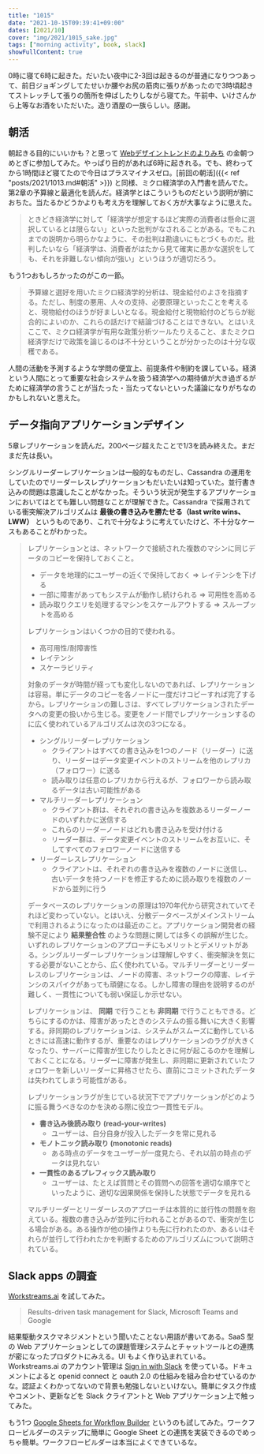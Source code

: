 ```yaml
---
title: "1015"
date: "2021-10-15T09:39:41+09:00"
dates: [2021/10]
cover: "img/2021/1015_sake.jpg"
tags: ["morning activity", book, slack]
showFullContent: true
---
```


0時に寝て6時に起きた。だいたい夜中に2-3回は起きるのが普通になりつつあって、前日ジョギングしてたせいか腰やお尻の筋肉に張りがあったので3時頃起きてストレッチして張りの箇所を伸ばしたりしながら寝てた。午前中、いけさんから上等なお酒をいただいた。造り酒屋の一族らしい。感謝。

## 朝活

朝起きる目的にいいかも？と思って [Webデザイントレンドのよりみち](https://www.youtube.com/channel/UC1rVx0vAg66su1WvH3X-RJg) の金朝つめとぎに参加してみた。やっぱり目的があれば6時に起きれる。でも、終わってから1時間ほど寝てたので今日はプラスマイナスゼロ。[前回の朝活]({{< ref "posts/2021/1013.md#朝活" >}}) と同様、ミクロ経済学の入門書を読んでた。第2章の予算線と最適化を読んだ。経済学とはこういうものだという説明が腑におちた。当たるかどうかよりも考え方を理解しておく方が大事なように思えた。

> ときどき経済学に対して「経済学が想定するほど実際の消費者は懸命に選択しているとは限らない」といった批判がなされることがある。でもこれまでの説明から明らかなように、その批判は勘違いにもとづくものだ。批判したいなら「経済学は、消費者がはたから見て確実に愚かな選択をしても、それを非難しない傾向が強い」というほうが適切だろう。

もう1つおもしろかったのがこの一節。

> 予算線と選好を用いたミクロ経済学的分析は、現金給付のよさを指摘する。ただし、制度の悪用、人々の支持、必要原理といったことを考えると、現物給付のほうが好ましいとなる。現金給付と現物給付のどちらが総合的によいのか、これらの話だけで結論づけることはできない。とはいえここで、ミクロ経済学が有用な政策分析ツールたりえること、またミクロ経済学だけで政策を論じるのは不十分ということが分かったのは十分な収穫である。

人間の活動を予測するような学問の便宜上、前提条件や制約を課している。経済という人間にとって重要な社会システムを扱う経済学への期待値が大き過ぎるがために経済学の言うことが当たった・当たってないといった議論になりがちなのかもしれないと思えた。

## データ指向アプリケーションデザイン

5章レプリケーションを読んだ。200ページ超えたことで1/3を読み終えた。まだまだ先は長い。

シングルリーダーレプリケーションは一般的なものだし、Cassandra の運用をしていたのでリーダーレスレプリケーションもだいたいは知っていた。並行書き込みの問題は意識したことがなかった。そういう状況が発生するアプリケーションにおいてはとても難しい問題なことが理解できた。Cassandra で採用されている衝突解決アルゴリズムは **最後の書き込みを勝たせる（last write wins、LWW）** というものであり、これで十分なように考えていたけど、不十分なケースもあることがわかった。

> レプリケーションとは、ネットワークで接続された複数のマシンに同じデータのコピーを保持しておくこと。
> 
> * データを地理的にユーザーの近くで保持しておく => レイテンシを下げる
> * 一部に障害があってもシステムが動作し続けられる => 可用性を高める
> * 読み取りクエリを処理するマシンをスケールアウトする => スループットを高める
> 
> レプリケーションはいくつかの目的で使われる。
> 
> * 高可用性/耐障害性
> * レイテンシ
> * スケーラビリティ
> 
> 対象のデータが時間が経っても変化しないのであれば、レプリケーションは容易。単にデータのコピーを各ノードに一度だけコピーすれば完了するから。レプリケーションの難しさは、すべてレプリケーションされたデータへの変更の扱いから生じる。変更をノード間でレプリケーションするのに広く使われているアルゴリズムは次の3つになる。
> 
> * シングルリーダーレプリケーション
>     * クライアントはすべての書き込みを1つのノード（リーダー）に送り、リーダーはデータ変更イベントのストリームを他のレプリカ（フォロワー）に送る
>     * 読み取りは任意のレプリカから行えるが、フォロワーから読み取るデータは古い可能性がある
> * マルチリーダーレプリケーション
>     * クライアント群は、それぞれの書き込みを複数あるリーダーノードのいずれかに送信する
>     * これらのリーダーノードはどれも書き込みを受け付ける
>     * リーダー群は、データ変更イベントのストリームをお互いに、そしてすべてのフォロワーノードに送信する
> * リーダーレスレプリケーション
>     * クライアントは、それぞれの書き込みを複数のノードに送信し、古いデータを持つノードを修正するために読み取りを複数のノードから並列に行う
> 
> データベースのレプリケーションの原理は1970年代から研究されていてそれほど変わっていない。とはいえ、分散データベースがメインストリームで利用されるようになったのは最近のこと。アプリケーション開発者の経験不足により **結果整合性** のような問題に関しては多くの誤解が生じた。いずれのレプリケーションのアプローチにもメリットとデメリットがある。シングルリーダーレプリケーションは理解しやすく、衝突解決を気にする必要がないことから、広く使われている。マルチリーダーとリーダーレスのレプリケーションは、ノードの障害、ネットワークの障害、レイテンシのスパイクがあっても頑健になる。しかし障害の理由を説明するのが難しく、一貫性についても弱い保証しか示せない。
> 
> レプリケーションは、 **同期** で行うことも **非同期** で行うこともできる。どちらにするのかは、障害があったときのシステムの振る舞いに大きく影響する。非同期のレプリケーションは、システムがスムーズに動作しているときには高速に動作するが、重要なのはレプリケーションのラグが大きくなったり、サーバーに障害が生じたりしたときに何が起こるのかを理解しておくことになる。リーダーに障害が発生し、非同期に更新されていたフォロワーを新しいリーダーに昇格させたら、直前にコミットされたデータは失われてしまう可能性がある。
> 
> レプリケーションラグが生じている状況下でアプリケーションがどのように振る舞うべきなのかを決める際に役立つ一貫性モデル。
> 
> * **書き込み後読み取り (read-your-writes)**
>     * ユーザーは、自分自身が投入したデータを常に見れる
> * **モノトニック読み取り (monotonic reads)**
>     * ある時点のデータをユーザーが一度見たら、それ以前の時点のデータは見れない
> * **一貫性のあるプレフィックス読み取り**
>     * ユーザーは、たとえば質問とその質問への回答を適切な順序でといったように、適切な因果関係を保持した状態でデータを見れる
> 
> マルチリーダーとリーダーレスのアプローチは本質的に並行性の問題を抱えている。複数の書き込みが並列に行われることがあるので、衝突が生じる場合がある。ある操作が他の操作よりも先に行われたのか、あるいはそれらが並行して行われたかを判断するためのアルゴリズムについて説明されている。

## Slack apps の調査

[Workstreams.ai](https://www.instagram.com/workstreams.ai/) を試してみた。

> Results-driven task management for Slack, Microsoft Teams and Google

結果駆動タスクマネジメントという聞いたことない用語が書いてある。SaaS 型の Web アプリケーションとしての課題管理システムとチャットツールとの連携が密になったプロダクトにみえる。UI もよく作り込まれている。Workstreams.ai のアカウント管理は [Sign in with Slack](https://api.slack.com/authentication/sign-in-with-slack) を使っている。ドキュメントによると openid connect と oauth 2.0 の仕組みを組み合わせているのかな。認証よくわかってないので背景も勉強しないといけない。簡単にタスク作成やコメント、更新などを Slack クライアントと Web アプリケーション上で触ってみた。

もう1つ [Google Sheets for Workflow Builder](https://slack.com/app-pages/google-sheets) というのも試してみた。ワークフロービルダーのステップに簡単に Google Sheet との連携を実装できるのでめっちゃ簡単。ワークフロービルダーは本当によくできているな。
